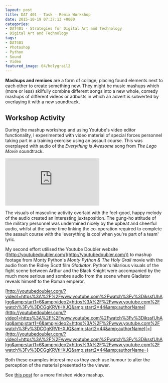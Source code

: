 ```yaml
---
layout: post
title: DAT 401 - Task - Remix Workshop
date: 2015-10-19 07:37:13 +0000
categories:
- DAT401 - Strategies for Digital Art and Technology
- Digital Art and Technology
tags:
- DAT401
- Photoshop
- Python
- Sound
- Video
featured_image: 04/holygrail2
---
```

**Mashups and remixes** are a form of collage; placing found elements next to each other to create something new. They might be music mashups which (more or less) skilfully combine different songs into a new whole, comedy mashups of different videos or adbusts in which an advert is subverted by overlaying it with a new soundtrack.

## Workshop Activity

During the mashup workshop and using Youtube's video editor functionality, I experimented with video material of special forces personnel taking part in a training exercise using an assault course. This was overplayed with audio of the *Everything is Awesome* song from *The Lego Movie* soundtrack.

<div class="embed-container"><iframe src="https://www.youtube.com/embed/aKkyoiP4syY" frameborder="0" allow="accelerometer; autoplay; clipboard-write; encrypted-media; gyroscope; picture-in-picture" allowfullscreen></iframe></div>

The visuals of masculine activity overlaid with the feel-good, happy melody of the audio created an interesting juxtaposition. The gung-ho attitude of the military personnel was undermined nicely by the upbeat and cheerful audio, whilst at the same time linking the co-operation required to complete the assault course with the 'everything is cool when you're part of a team' lyric.

My second effort utilised the Youtube Doubler website ([http://youtubedoubler.com/](http://youtubedoubler.com/)) to mashup footage from Monty Python's *Monty Python &amp; The Holy Grail* movie with the audio from the Ridley Scott film *Gladiator*. Python's hilarious visuals of the fight scene between Arthur and the Black Knight were accompanied by the much more serious and sombre audio from the scene where Gladiator reveals himself to the Roman emperor.

[http://youtubedoubler.com/?video1=https%3A%2F%2Fwww.youtube.com%2Fwatch%3Fv%3DikssfUhAlgg&amp;start1=6&amp;video2=https%3A%2F%2Fwww.youtube.com%2Fwatch%3Fv%3DCGgKRVtHXJQ&amp;start2=44&amp;authorName](http://youtubedoubler.com/?video1=https%3A%2F%2Fwww.youtube.com%2Fwatch%3Fv%3DikssfUhAlgg&amp;start1=6&amp;video2=https%3A%2F%2Fwww.youtube.com%2Fwatch%3Fv%3DCGgKRVtHXJQ&amp;start2=44&amp;authorName)[=](http://youtubedoubler.com/?video1=https%3A%2F%2Fwww.youtube.com%2Fwatch%3Fv%3DikssfUhAlgg&amp;start1=6&amp;video2=https%3A%2F%2Fwww.youtube.com%2Fwatch%3Fv%3DCGgKRVtHXJQ&amp;start2=44&amp;authorName=)

Both these examples interest me as they each use humour to alter the perception of the material presented to the viewer.

See [this post](http://www.circleseven.co.uk/2015/20/loveyourmorphology-blade-runner-vs-match-com/) for a more finished video mashup.
